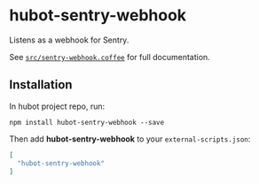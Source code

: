 # hubot-sentry-webhook

Listens as a webhook for Sentry.

See [`src/sentry-webhook.coffee`][url] for full documentation.

## Installation

In hubot project repo, run:

`npm install hubot-sentry-webhook --save`

Then add **hubot-sentry-webhook** to your `external-scripts.json`:

```json
[
  "hubot-sentry-webhook"
]
```

[url]: https://github.com/LordLambda/hubot-sentry-webhook/blob/master/src/sentry-webhook.coffee

